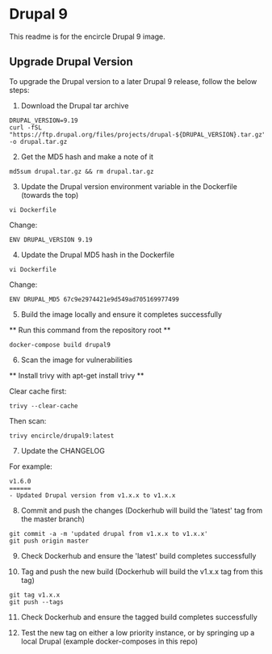 # Drupal 9

This readme is for the encircle Drupal 9 image.

## Upgrade Drupal Version

To upgrade the Drupal version to a later Drupal 9 release, follow the below steps:

1. Download the Drupal tar archive

```
DRUPAL_VERSION=9.19
curl -fSL "https://ftp.drupal.org/files/projects/drupal-${DRUPAL_VERSION}.tar.gz" -o drupal.tar.gz
```

2. Get the MD5 hash and make a note of it

```
md5sum drupal.tar.gz && rm drupal.tar.gz
```

3. Update the Drupal version environment variable in the Dockerfile (towards the top)

```
vi Dockerfile
```

Change:

```
ENV DRUPAL_VERSION 9.19
```

4. Update the Drupal MD5 hash in the Dockerfile

```
vi Dockerfile
```

Change:

```
ENV DRUPAL_MD5 67c9e2974421e9d549ad705169977499
```

5. Build the image locally and ensure it completes successfully

** Run this command from the repository root **

```
docker-compose build drupal9
```

6. Scan the image for vulnerabilities

** Install trivy with apt-get install trivy **

Clear cache first:

```
trivy --clear-cache
```

Then scan:

```
trivy encircle/drupal9:latest
```

7. Update the CHANGELOG

For example:

```
v1.6.0
======
- Updated Drupal version from v1.x.x to v1.x.x
```

8. Commit and push the changes (Dockerhub will build the 'latest' tag from the master branch)

```
git commit -a -m 'updated drupal from v1.x.x to v1.x.x'
git push origin master
```

9. Check Dockerhub and ensure the 'latest' build completes successfully

10. Tag and push the new build (Dockerhub will build the v1.x.x tag from this tag)

```
git tag v1.x.x
git push --tags
```

11. Check Dockerhub and ensure the tagged build completes successfully

12. Test the new tag on either a low priority instance, or by springing up a local Drupal (example docker-composes in this repo)
